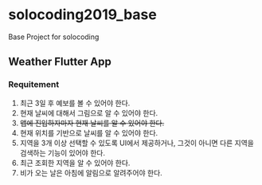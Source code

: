# solocoding2019_base
Base Project for solocoding

## Weather Flutter App

### Requitement
1. 최근 3일 후 예보를 볼 수 있어야 한다.
1. 현재 날씨에 대해서 그림으로 알 수 있어야 한다.
1. ~~앱에 진입하자마자 현재 날씨를 알 수 있어야 한다.~~
1. 현재 위치를 기반으로 날씨를 알 수 있어야 한다.
1. 지역을 3개 이상 선택할 수 있도록 UI에서 제공하거나, 그것이 아니면 다른 지역을 검색하는 기능이 있어야 한다.
1. 최근 조회한 지역을 알 수 있어야 한다.
1. 비가 오는 날은 아침에 알림으로 알려주어야 한다.
